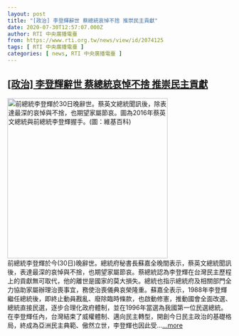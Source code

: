 ```yaml
---
layout: post
title: "[政治] 李登輝辭世 蔡總統哀悼不捨 推崇民主貢獻"
date: 2020-07-30T12:57:07.000Z
author: RTI 中央廣播電臺
from: https://www.rti.org.tw/news/view/id/2074125
tags: [ RTI 中央廣播電臺 ]
categories: [ news, RTI 中央廣播電臺 ]
---
```

<!--1596113827000-->
[[政治] 李登輝辭世 蔡總統哀悼不捨 推崇民主貢獻](https://www.rti.org.tw/news/view/id/2074125)
------

<div>
<img src="https://static.rti.org.tw/assets/thumbnails/2020/07/30/18ca6317e312f48dfa3a1e6c8177f0f8.jpg" width="360" alt="前總統李登輝於30日晚辭世。蔡英文總統聞訊後，除表達最深的哀悼與不捨，也期望家屬節哀。圖為2016年蔡英文總統與前總統李登輝握手。(圖：維基百科)" title="前總統李登輝於30日晚辭世。蔡英文總統聞訊後，除表達最深的哀悼與不捨，也期望家屬節哀。圖為2016年蔡英文總統與前總統李登輝握手。(圖：維基百科)"><br>前總統李登輝於今(30日)晚辭世。總統府秘書長蘇嘉全晚間表示，蔡英文總統聞訊後，表達最深的哀悼與不捨，也期望家屬節哀。蔡總統認為李登輝在台灣民主歷程上的貢獻無可取代，他的離世是國家的莫大損失。總統也指示總統府及相關部門全力協助家屬辦理治喪事宜，務使治喪儀典哀榮隆重。蘇嘉全表示，1988年李登輝繼任總統後，即終止動員戡亂、廢除臨時條款，也啟動修憲，推動國會全面改選、總統直接民選，逐步合理化政府體制，並在1996年當選為我國第一位民選總統。在李登輝任內，台灣結束了威權體制、邁向民主轉型，開創今日民主政治的基礎格局，終成為亞洲民主典範、傲然立世，李登輝也因此受...<a target="_blank" href="https://www.rti.org.tw/news/view/id/2074125">...more</a>
</div>
